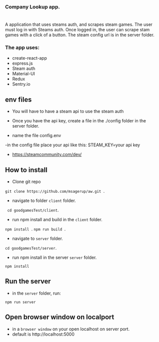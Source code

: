 ### Company Lookup app.

#

A application that uses steams auth, and scrapes steam games.
The user must log in with Steams auth. Once logged in, the user can scrape stam games with a click of a button. The steam config url is in the server folder.

### The app uses:

- create-react-app
- express.js
- Steam auth
- Material-UI
- Redux
- Sentry.io

## env files

- You will have to have a steam api to use the steam auth
- Once you have the api key, create a file in the ./config folder in the server folder.

- name the file config.env

-in the config file place your api like this:
STEAM_KEY=your api key

- https://steamcommunity.com/dev/

## How to install

- Clone git repo

`git clone https://github.com/msagerup/aw.git `.

- navigate to folder `client` folder.

` cd goodgamesTest/client`.

- run npm install and build in the `client` folder.

`npm install `.
`npm run build `.

- navigate to `server` folder.

`cd goodgamesTest/server`.

- run npm install in the server `server` folder.

`npm install `

## Run the server

- in the `server` folder, run:

`npm run server`

## Open browser window on localport

- in a `browser window` on your open localhost on server port.
- default is http://localhost:5000
